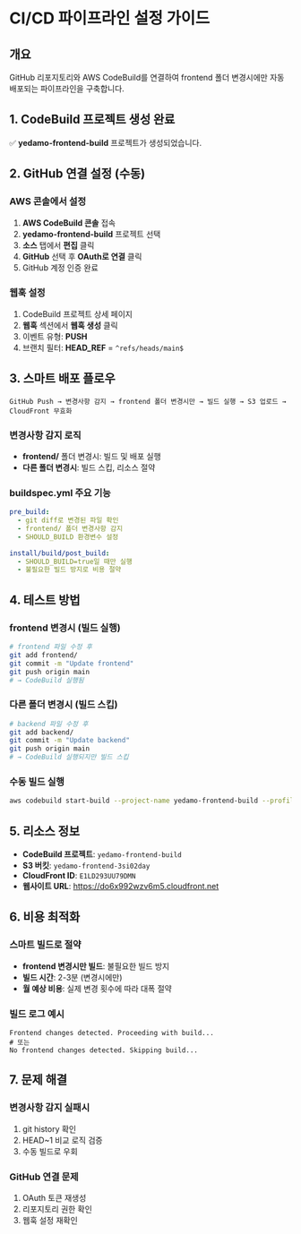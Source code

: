 # CI/CD 파이프라인 설정 가이드

## 개요
GitHub 리포지토리와 AWS CodeBuild를 연결하여 frontend 폴더 변경시에만 자동 배포되는 파이프라인을 구축합니다.

## 1. CodeBuild 프로젝트 생성 완료
✅ **yedamo-frontend-build** 프로젝트가 생성되었습니다.

## 2. GitHub 연결 설정 (수동)

### AWS 콘솔에서 설정
1. **AWS CodeBuild 콘솔** 접속
2. **yedamo-frontend-build** 프로젝트 선택
3. **소스** 탭에서 **편집** 클릭
4. **GitHub** 선택 후 **OAuth로 연결** 클릭
5. GitHub 계정 인증 완료

### 웹훅 설정
1. CodeBuild 프로젝트 상세 페이지
2. **웹훅** 섹션에서 **웹훅 생성** 클릭
3. 이벤트 유형: **PUSH**
4. 브랜치 필터: **HEAD_REF** = `^refs/heads/main$`

## 3. 스마트 배포 플로우

```
GitHub Push → 변경사항 감지 → frontend 폴더 변경시만 → 빌드 실행 → S3 업로드 → CloudFront 무효화
```

### 변경사항 감지 로직
- **frontend/** 폴더 변경시: 빌드 및 배포 실행
- **다른 폴더 변경시**: 빌드 스킵, 리소스 절약

### buildspec.yml 주요 기능
```yaml
pre_build:
  - git diff로 변경된 파일 확인
  - frontend/ 폴더 변경사항 감지
  - SHOULD_BUILD 환경변수 설정

install/build/post_build:
  - SHOULD_BUILD=true일 때만 실행
  - 불필요한 빌드 방지로 비용 절약
```

## 4. 테스트 방법

### frontend 변경시 (빌드 실행)
```bash
# frontend 파일 수정 후
git add frontend/
git commit -m "Update frontend"
git push origin main
# → CodeBuild 실행됨
```

### 다른 폴더 변경시 (빌드 스킵)
```bash
# backend 파일 수정 후
git add backend/
git commit -m "Update backend"
git push origin main
# → CodeBuild 실행되지만 빌드 스킵
```

### 수동 빌드 실행
```bash
aws codebuild start-build --project-name yedamo-frontend-build --profile hackathon
```

## 5. 리소스 정보

- **CodeBuild 프로젝트**: `yedamo-frontend-build`
- **S3 버킷**: `yedamo-frontend-3si02day`
- **CloudFront ID**: `E1LD293UU79DMN`
- **웹사이트 URL**: https://do6x992wzv6m5.cloudfront.net

## 6. 비용 최적화

### 스마트 빌드로 절약
- **frontend 변경시만 빌드**: 불필요한 빌드 방지
- **빌드 시간**: 2-3분 (변경시에만)
- **월 예상 비용**: 실제 변경 횟수에 따라 대폭 절약

### 빌드 로그 예시
```
Frontend changes detected. Proceeding with build...
# 또는
No frontend changes detected. Skipping build...
```

## 7. 문제 해결

### 변경사항 감지 실패시
1. git history 확인
2. HEAD~1 비교 로직 검증
3. 수동 빌드로 우회

### GitHub 연결 문제
1. OAuth 토큰 재생성
2. 리포지토리 권한 확인
3. 웹훅 설정 재확인